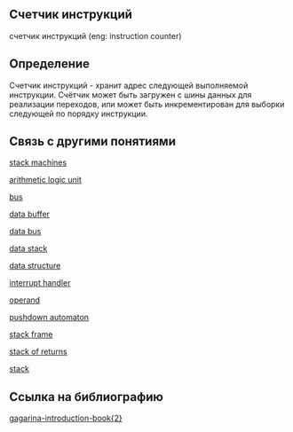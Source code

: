 ## Счетчик инструкций
cчетчик инструкций (eng: instruction counter) 

## Определение
Счетчик инструкций -  хранит адрес следующей выполняемой инструкции. Счётчик может быть загружен с шины данных для реализации переходов, или может быть инкрементирован для выборки следующей по порядку инструкции.

## Связь с другими понятиями
[stack machines](https://github.com/vernikkkkkkkkkkkkkkkkkkk/concept/blob/main/virtual%20machines/stack%20machines/stack%20machines.md)

[arithmetic logic unit](https://github.com/vernikkkkkkkkkkkkkkkkkkk/concept/blob/main/virtual%20machines/stack%20machines/arithmetic%20logic%20unit.md)

[bus](https://github.com/vernikkkkkkkkkkkkkkkkkkk/concept/blob/main/virtual%20machines/stack%20machines/bus.md)

[data buffer](https://github.com/vernikkkkkkkkkkkkkkkkkkk/concept/blob/main/virtual%20machines/stack%20machines/data%20buffer.md)

[data bus](https://github.com/vernikkkkkkkkkkkkkkkkkkk/concept/blob/main/virtual%20machines/stack%20machines/data%20bus.md)

[data stack](https://github.com/vernikkkkkkkkkkkkkkkkkkk/concept/blob/main/virtual%20machines/stack%20machines/data%20stack.md)

[data structure](https://github.com/vernikkkkkkkkkkkkkkkkkkk/concept/blob/main/virtual%20machines/stack%20machines/data%20structure.md)

[interrupt handler](https://github.com/vernikkkkkkkkkkkkkkkkkkk/concept/blob/main/virtual%20machines/stack%20machines/interrupt%20handler.md)

[operand](https://github.com/vernikkkkkkkkkkkkkkkkkkk/concept/blob/main/virtual%20machines/stack%20machines/operand.md)

[pushdown automaton](https://github.com/vernikkkkkkkkkkkkkkkkkkk/concept/blob/main/virtual%20machines/stack%20machines/pushdown%20automaton.md)

[stack frame](https://github.com/vernikkkkkkkkkkkkkkkkkkk/concept/blob/main/virtual%20machines/stack%20machines/stack%20frame.md)

[stack of returns](https://github.com/vernikkkkkkkkkkkkkkkkkkk/concept/blob/main/virtual%20machines/stack%20machines/stack%20of%20returns.md)

[stack](https://github.com/vernikkkkkkkkkkkkkkkkkkk/concept/blob/main/virtual%20machines/stack%20machines/stack.md)
## Cсылка на библиографию
[gagarina-introduction-book{2}](https://github.com/vernikkkkkkkkkkkkkkkkkkk/concept/blob/main/bibliography/stack%20machines/gagarina-introduction-book%7B2%7D.md)
